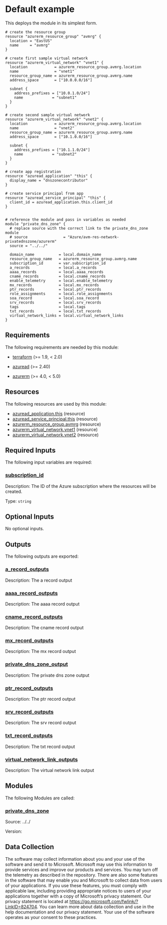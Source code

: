 <!-- BEGIN_TF_DOCS -->
# Default example

This deploys the module in its simplest form.

```hcl
# create the resource group
resource "azurerm_resource_group" "avmrg" {
  location = "EastUS"
  name     = "avmrg"
}

# create first sample virtual network
resource "azurerm_virtual_network" "vnet1" {
  location            = azurerm_resource_group.avmrg.location
  name                = "vnet1"
  resource_group_name = azurerm_resource_group.avmrg.name
  address_space       = ["10.0.0.0/16"]

  subnet {
    address_prefixes = ["10.0.1.0/24"]
    name             = "subnet1"
  }
}

# create second sample virtual network
resource "azurerm_virtual_network" "vnet2" {
  location            = azurerm_resource_group.avmrg.location
  name                = "vnet2"
  resource_group_name = azurerm_resource_group.avmrg.name
  address_space       = ["10.1.0.0/16"]

  subnet {
    address_prefixes = ["10.1.1.0/24"]
    name             = "subnet2"
  }
}

# create app registration
resource "azuread_application" "this" {
  display_name = "dnszonecontributor"
}

# create service principal from app
resource "azuread_service_principal" "this" {
  client_id = azuread_application.this.client_id
}


# reference the module and pass in variables as needed
module "private_dns_zone" {
  # replace source with the correct link to the private_dns_zone module
  # source                = "Azure/avm-res-network-privatednszone/azurerm"  
  source = "../../"

  domain_name           = local.domain_name
  resource_group_name   = azurerm_resource_group.avmrg.name
  subscription_id       = var.subscription_id
  a_records             = local.a_records
  aaaa_records          = local.aaaa_records
  cname_records         = local.cname_records
  enable_telemetry      = local.enable_telemetry
  mx_records            = local.mx_records
  ptr_records           = local.ptr_records
  role_assignments      = local.role_assignments
  soa_record            = local.soa_record
  srv_records           = local.srv_records
  tags                  = local.tags
  txt_records           = local.txt_records
  virtual_network_links = local.virtual_network_links
}
```

<!-- markdownlint-disable MD033 -->
## Requirements

The following requirements are needed by this module:

- <a name="requirement_terraform"></a> [terraform](#requirement\_terraform) (>= 1.9, < 2.0)

- <a name="requirement_azuread"></a> [azuread](#requirement\_azuread) (>= 2.40)

- <a name="requirement_azurerm"></a> [azurerm](#requirement\_azurerm) (>= 4.0, < 5.0)

## Resources

The following resources are used by this module:

- [azuread_application.this](https://registry.terraform.io/providers/hashicorp/azuread/latest/docs/resources/application) (resource)
- [azuread_service_principal.this](https://registry.terraform.io/providers/hashicorp/azuread/latest/docs/resources/service_principal) (resource)
- [azurerm_resource_group.avmrg](https://registry.terraform.io/providers/hashicorp/azurerm/latest/docs/resources/resource_group) (resource)
- [azurerm_virtual_network.vnet1](https://registry.terraform.io/providers/hashicorp/azurerm/latest/docs/resources/virtual_network) (resource)
- [azurerm_virtual_network.vnet2](https://registry.terraform.io/providers/hashicorp/azurerm/latest/docs/resources/virtual_network) (resource)

<!-- markdownlint-disable MD013 -->
## Required Inputs

The following input variables are required:

### <a name="input_subscription_id"></a> [subscription\_id](#input\_subscription\_id)

Description: The ID of the Azure subscription where the resources will be created.

Type: `string`

## Optional Inputs

No optional inputs.

## Outputs

The following outputs are exported:

### <a name="output_a_record_outputs"></a> [a\_record\_outputs](#output\_a\_record\_outputs)

Description: The a record output

### <a name="output_aaaa_record_outputs"></a> [aaaa\_record\_outputs](#output\_aaaa\_record\_outputs)

Description: The aaaa record output

### <a name="output_cname_record_outputs"></a> [cname\_record\_outputs](#output\_cname\_record\_outputs)

Description: The cname record output

### <a name="output_mx_record_outputs"></a> [mx\_record\_outputs](#output\_mx\_record\_outputs)

Description: The mx record output

### <a name="output_private_dns_zone_output"></a> [private\_dns\_zone\_output](#output\_private\_dns\_zone\_output)

Description: The private dns zone output

### <a name="output_ptr_record_outputs"></a> [ptr\_record\_outputs](#output\_ptr\_record\_outputs)

Description: The ptr record output

### <a name="output_srv_record_outputs"></a> [srv\_record\_outputs](#output\_srv\_record\_outputs)

Description: The srv record output

### <a name="output_txt_record_outputs"></a> [txt\_record\_outputs](#output\_txt\_record\_outputs)

Description: The txt record output

### <a name="output_virtual_network_link_outputs"></a> [virtual\_network\_link\_outputs](#output\_virtual\_network\_link\_outputs)

Description: The virtual network link output

## Modules

The following Modules are called:

### <a name="module_private_dns_zone"></a> [private\_dns\_zone](#module\_private\_dns\_zone)

Source: ../../

Version:

<!-- markdownlint-disable-next-line MD041 -->
## Data Collection

The software may collect information about you and your use of the software and send it to Microsoft. Microsoft may use this information to provide services and improve our products and services. You may turn off the telemetry as described in the repository. There are also some features in the software that may enable you and Microsoft to collect data from users of your applications. If you use these features, you must comply with applicable law, including providing appropriate notices to users of your applications together with a copy of Microsoft’s privacy statement. Our privacy statement is located at <https://go.microsoft.com/fwlink/?LinkID=824704>. You can learn more about data collection and use in the help documentation and our privacy statement. Your use of the software operates as your consent to these practices.
<!-- END_TF_DOCS -->